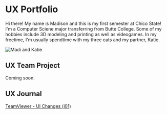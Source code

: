 # UX Portfolio

Hi there! My name is Madison and this is my first semester at Chico State! I'm a Computer Sciene major transferring from Butte College. Some of my hobbies include 3D modeling and printing as well as videogames. In my freetime, I'm usually spendtime with my three cats and my partner, Katie.

![Madi and Katie](assets/MadiAndKatie.png "Madi and Katie")

## UX Team Project

Coming soon.

## UX Journal

[TeamViewer - UI Changes (j01)](j01/)
